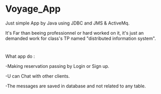 # Voyage_App
Just simple App by Java using JDBC and JMS &amp; ActiveMq.

It's Far than beeing professionnel or hard worked on it, it's just an demanded work for class's TP named "distributed information system".

#

What app do : 

-Making reservation passing by Login or Sign up.

-U can Chat with other clients.

-The messages are saved in database and not related to any table. 

